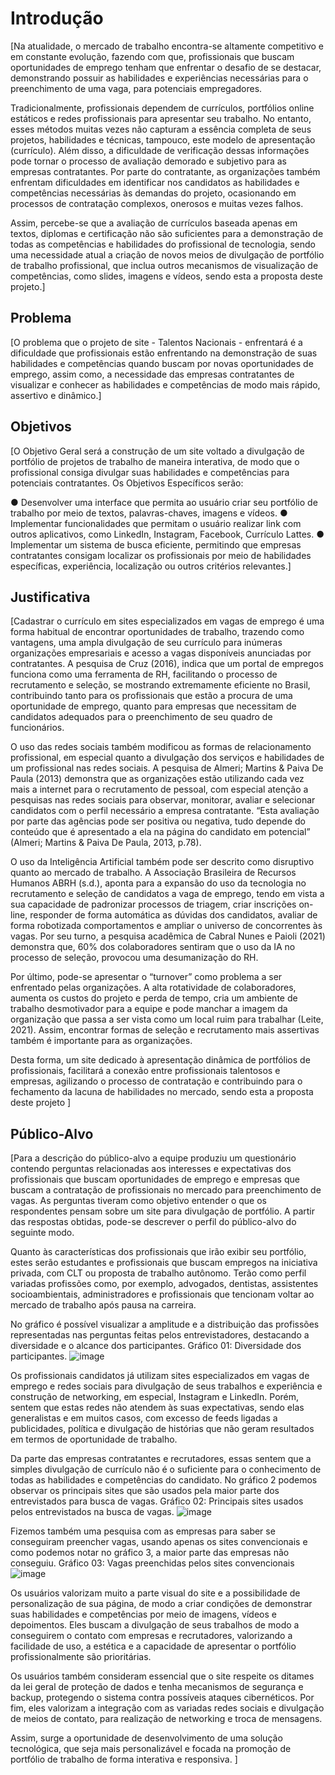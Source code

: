 # Introdução

[Na atualidade, o mercado de trabalho encontra-se altamente competitivo e em constante evolução, fazendo com que, profissionais que buscam oportunidades de emprego tenham que enfrentar o desafio de se destacar, demonstrando possuir as habilidades e experiências necessárias para o preenchimento de uma vaga, para potenciais empregadores.

Tradicionalmente, profissionais dependem de currículos, portfólios online estáticos e redes profissionais para apresentar seu trabalho. No entanto, esses métodos muitas vezes não capturam a essência completa de seus projetos, habilidades e técnicas, tampouco, este modelo de apresentação (currículo). Além disso, a dificuldade de verificação dessas informações pode tornar o processo de avaliação demorado e subjetivo para as empresas contratantes. Por parte do contratante, as organizações também enfrentam dificuldades em identificar nos candidatos as habilidades e competências necessárias às demandas do projeto, ocasionando em processos de contratação complexos, onerosos e muitas vezes falhos.

Assim, percebe-se que a avaliação de currículos baseada apenas em textos, diplomas e certificação não são suficientes para a demonstração de todas as competências e habilidades do profissional de tecnologia, sendo uma necessidade atual a criação de novos meios de divulgação de portfólio de trabalho profissional, que inclua outros mecanismos de visualização de competências, como slides, imagens e vídeos, sendo esta a proposta deste projeto.]

## Problema
 [O problema que o projeto de site - Talentos Nacionais - enfrentará é a dificuldade que profissionais estão enfrentando na demonstração de suas habilidades e competências quando buscam por novas oportunidades de emprego, assim como, a necessidade das empresas contratantes de visualizar e conhecer as habilidades e competências de modo mais rápido, assertivo e dinâmico.]

## Objetivos

[O Objetivo Geral será a construção de um site voltado a divulgação de portfólio de projetos de trabalho de maneira interativa, de modo que o profissional consiga divulgar suas habilidades e competências para potenciais contratantes.
Os Objetivos Específicos serão:

●	Desenvolver uma interface que permita ao usuário criar seu portfólio de trabalho por meio de textos, palavras-chaves, imagens e vídeos.
●	Implementar funcionalidades que permitam o usuário realizar link com outros aplicativos, como LinkedIn, Instagram, Facebook, Currículo Lattes.
●	Implementar um sistema de busca eficiente, permitindo que empresas contratantes consigam localizar os profissionais por meio de habilidades específicas, experiência, localização ou outros critérios relevantes.]
 
## Justificativa

[Cadastrar o currículo em sites especializados em vagas de emprego é uma forma habitual de encontrar oportunidades de trabalho, trazendo como vantagens, uma ampla divulgação de seu currículo para inúmeras organizações empresariais e acesso a vagas disponíveis anunciadas por contratantes. A pesquisa de Cruz (2016), indica que um portal de empregos funciona como uma ferramenta de RH, facilitando o processo de recrutamento e seleção, se mostrando extremamente eficiente no Brasil, contribuindo tanto para os profissionais que estão a procura de uma oportunidade de emprego, quanto para empresas que necessitam de candidatos adequados para o preenchimento de seu quadro de funcionários.

O uso das redes sociais também modificou as formas de relacionamento profissional, em especial quanto a divulgação dos serviços e habilidades de um profissional nas redes sociais. A pesquisa de Almeri; Martins & Paiva De Paula (2013) demonstra que as organizações estão utilizando cada vez mais a internet para o recrutamento de pessoal, com especial atenção a pesquisas nas redes sociais para observar, monitorar, avaliar e selecionar candidatos com o perfil necessário a empresa contratante. “Esta avaliação por parte das agências pode ser positiva ou negativa, tudo depende do conteúdo que é apresentado a ela na página do candidato em potencial” (Almeri; Martins & Paiva De Paula, 2013, p.78).

O uso da Inteligência Artificial também pode ser descrito como disruptivo quanto ao mercado de trabalho. A Associação Brasileira de Recursos Humanos ABRH (s.d.), aponta para a expansão do uso da tecnologia no recrutamento e seleção de candidatos a vaga de emprego, tendo em vista a sua capacidade de padronizar processos de triagem, criar inscrições on-line, responder de forma automática as dúvidas dos candidatos, avaliar de forma robotizada comportamentos e ampliar o universo de concorrentes às vagas. Por seu turno, a pesquisa acadêmica de Cabral Nunes e Paioli (2021) demonstra que, 60% dos colaboradores sentiram que o uso da IA no processo de seleção, provocou uma desumanização do RH.

Por último, pode-se apresentar o “turnover” como problema a ser enfrentado pelas organizações. A alta rotatividade de colaboradores, aumenta os custos do projeto e perda de tempo, cria um ambiente de trabalho desmotivador para a equipe e pode manchar a imagem da organização que passa a ser vista como um local ruim para trabalhar (Leite, 2021). Assim, encontrar formas de seleção e recrutamento mais assertivas também é importante para as organizações.

Desta forma, um site dedicado à apresentação dinâmica de portfólios de profissionais, facilitará a conexão entre profissionais talentosos e empresas, agilizando o processo de contratação e contribuindo para o fechamento da lacuna de habilidades no mercado, sendo esta a proposta deste projeto
]

## Público-Alvo

[Para a descrição do público-alvo a equipe produziu um questionário contendo perguntas relacionadas aos interesses e expectativas dos profissionais que buscam oportunidades de emprego e empresas que buscam a contratação de profissionais no mercado para preenchimento de vagas. As perguntas tiveram como objetivo entender o que os respondentes pensam sobre um site para divulgação de portfólio. A partir das respostas obtidas, pode-se descrever o perfil do público-alvo do seguinte modo.

Quanto às características dos profissionais que irão exibir seu portfólio, estes serão estudantes e profissionais que buscam empregos na iniciativa privada, com CLT ou proposta de trabalho autônomo. Terão como perfil variadas profissões como, por exemplo, advogados, dentistas, assistentes socioambientais, administradores e profissionais que tencionam voltar ao mercado de trabalho após pausa na carreira.

No gráfico é possível  visualizar  a amplitude e a distribuição das profissões representadas nas perguntas feitas pelos entrevistadores, destacando a diversidade e o alcance dos participantes.
Gráfico 01: Diversidade dos participantes. 
![image](https://github.com/ICEI-PUC-Minas-PMV-ADS/pmv-ads-2024-1-e1-proj-web-t1-pmv-ads-2024-1-e1-projtalentosnacionais/assets/164432177/e17634bd-d154-484e-ab86-feb1be376732)

Os profissionais candidatos já utilizam sites especializados em vagas de emprego e redes sociais para divulgação de seus trabalhos e experiência e construção de networking, em especial, Instagram e LinkedIn. Porém, sentem que estas redes não atendem às suas expectativas, sendo elas generalistas e em muitos casos, com excesso de feeds ligadas a publicidades, política e divulgação de histórias que não geram resultados em termos de oportunidade de trabalho. 

Da parte das empresas contratantes e recrutadores, essas sentem que a simples divulgação de currículo não é o suficiente para o conhecimento de todas as habilidades e competências do candidato. No gráfico 2 podemos observar os principais sites que são usados pela maior parte dos entrevistados para busca de vagas. 
Gráfico 02: Principais sites usados pelos entrevistados na busca de vagas. 
![image](https://github.com/ICEI-PUC-Minas-PMV-ADS/pmv-ads-2024-1-e1-proj-web-t1-pmv-ads-2024-1-e1-projtalentosnacionais/assets/164432177/3797ba41-6f8a-4dc0-9679-623927b12b63)

Fizemos também uma pesquisa com as empresas para saber se conseguiram preencher vagas, usando apenas os sites convencionais e como podemos notar no gráfico 3, a maior parte das empresas não conseguiu.
Gráfico 03: Vagas preenchidas pelos sites convencionais
![image](https://github.com/ICEI-PUC-Minas-PMV-ADS/pmv-ads-2024-1-e1-proj-web-t1-pmv-ads-2024-1-e1-projtalentosnacionais/assets/164432177/daf6dacb-b49c-4148-9360-64de1da8851c)

Os usuários valorizam muito a parte visual do site e a possibilidade de personalização de sua página, de modo a criar condições de demonstrar suas habilidades e competências por meio de imagens, vídeos e depoimentos. Eles buscam a divulgação de seus trabalhos de modo a conseguirem o contato com empresas e recrutadores, valorizando a facilidade de uso, a estética e a capacidade de apresentar o portfólio profissionalmente são prioritárias.

Os usuários também consideram essencial que o site respeite os ditames da lei geral de proteção de dados e tenha mecanismos de segurança e backup, protegendo o sistema contra possíveis ataques cibernéticos. Por fim, eles valorizam a integração com as variadas redes sociais e divulgação de meios de contato, para realização de networking e troca de mensagens.

Assim, surge a oportunidade de desenvolvimento de uma solução tecnológica, que seja mais personalizável e focada na promoção de portfólio de trabalho de forma interativa e responsiva. ]


